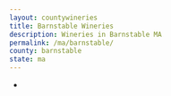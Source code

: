 ```yaml
---
layout: countywineries
title: Barnstable Wineries
description: Wineries in Barnstable MA
permalink: /ma/barnstable/
county: barnstable
state: ma
---
```

-
